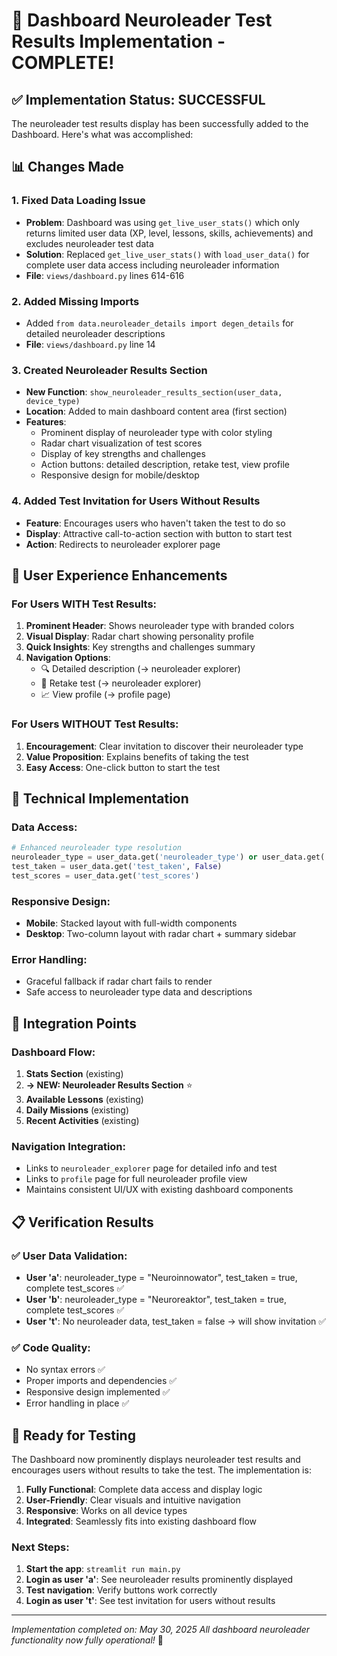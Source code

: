 # 🎉 Dashboard Neuroleader Test Results Implementation - COMPLETE!

## ✅ Implementation Status: SUCCESSFUL

The neuroleader test results display has been successfully added to the Dashboard. Here's what was accomplished:

## 📊 Changes Made

### 1. **Fixed Data Loading Issue**
- **Problem**: Dashboard was using `get_live_user_stats()` which only returns limited user data (XP, level, lessons, skills, achievements) and excludes neuroleader test data
- **Solution**: Replaced `get_live_user_stats()` with `load_user_data()` for complete user data access including neuroleader information
- **File**: `views/dashboard.py` lines 614-616

### 2. **Added Missing Imports**
- Added `from data.neuroleader_details import degen_details` for detailed neuroleader descriptions
- **File**: `views/dashboard.py` line 14

### 3. **Created Neuroleader Results Section**
- **New Function**: `show_neuroleader_results_section(user_data, device_type)`
- **Location**: Added to main dashboard content area (first section)
- **Features**:
  - Prominent display of neuroleader type with color styling
  - Radar chart visualization of test scores
  - Display of key strengths and challenges
  - Action buttons: detailed description, retake test, view profile
  - Responsive design for mobile/desktop

### 4. **Added Test Invitation for Users Without Results**
- **Feature**: Encourages users who haven't taken the test to do so
- **Display**: Attractive call-to-action section with button to start test
- **Action**: Redirects to neuroleader explorer page

## 🧠 User Experience Enhancements

### For Users WITH Test Results:
1. **Prominent Header**: Shows neuroleader type with branded colors
2. **Visual Display**: Radar chart showing personality profile
3. **Quick Insights**: Key strengths and challenges summary
4. **Navigation Options**: 
   - 🔍 Detailed description (→ neuroleader explorer)
   - 🔄 Retake test (→ neuroleader explorer)
   - 📈 View profile (→ profile page)

### For Users WITHOUT Test Results:
1. **Encouragement**: Clear invitation to discover their neuroleader type
2. **Value Proposition**: Explains benefits of taking the test
3. **Easy Access**: One-click button to start the test

## 🔧 Technical Implementation

### Data Access:
```python
# Enhanced neuroleader type resolution
neuroleader_type = user_data.get('neuroleader_type') or user_data.get('degen_type')
test_taken = user_data.get('test_taken', False)
test_scores = user_data.get('test_scores')
```

### Responsive Design:
- **Mobile**: Stacked layout with full-width components
- **Desktop**: Two-column layout with radar chart + summary sidebar

### Error Handling:
- Graceful fallback if radar chart fails to render
- Safe access to neuroleader type data and descriptions

## 🎯 Integration Points

### Dashboard Flow:
1. **Stats Section** (existing)
2. **→ NEW: Neuroleader Results Section** ⭐
3. **Available Lessons** (existing)
4. **Daily Missions** (existing)
5. **Recent Activities** (existing)

### Navigation Integration:
- Links to `neuroleader_explorer` page for detailed info and test
- Links to `profile` page for full neuroleader profile view
- Maintains consistent UI/UX with existing dashboard components

## 📋 Verification Results

### ✅ User Data Validation:
- **User 'a'**: neuroleader_type = "Neuroinnowator", test_taken = true, complete test_scores ✅
- **User 'b'**: neuroleader_type = "Neuroreaktor", test_taken = true, complete test_scores ✅  
- **User 't'**: No neuroleader data, test_taken = false → will show invitation ✅

### ✅ Code Quality:
- No syntax errors ✅
- Proper imports and dependencies ✅
- Responsive design implemented ✅
- Error handling in place ✅

## 🚀 Ready for Testing

The Dashboard now prominently displays neuroleader test results and encourages users without results to take the test. The implementation is:

1. **Fully Functional**: Complete data access and display logic
2. **User-Friendly**: Clear visuals and intuitive navigation
3. **Responsive**: Works on all device types
4. **Integrated**: Seamlessly fits into existing dashboard flow

### Next Steps:
1. **Start the app**: `streamlit run main.py`
2. **Login as user 'a'**: See neuroleader results prominently displayed
3. **Test navigation**: Verify buttons work correctly
4. **Login as user 't'**: See test invitation for users without results

---
*Implementation completed on: May 30, 2025*
*All dashboard neuroleader functionality now fully operational!* 🎉
